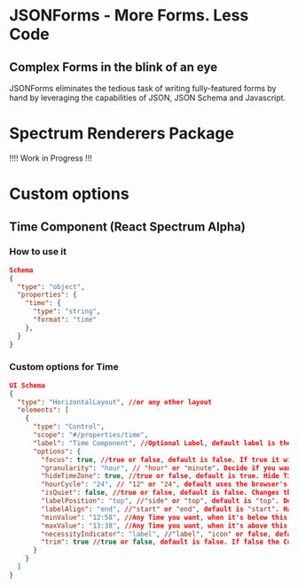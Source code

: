 # JSONForms - More Forms. Less Code

## Complex Forms in the blink of an eye

JSONForms eliminates the tedious task of writing fully-featured forms by hand by leveraging the capabilities of JSON, JSON Schema and Javascript.

# Spectrum Renderers Package

!!!! Work in Progress !!!

# Custom options

<!--
### Custom options for Grid Array Control and Table Array Control

 ```json
{
  "type": "Control",
  "scope": "#/properties/myArray",
  "options": {
    "addButtonPosition": "top", // "top" or "bottom"
    "addButtonLabel": "Add item", // optional custom label for Add button
    "addButtonLabelType": "tooltip", // "tooltip" or "inline"
    "table": true, // When true, uses @react-spectrum/table. When false, uses Grid component from React Spectrum (default: false)
    "spacing": [3, 1], // Numbers correspond to proportions of column widths (defaults to 1). Has effect only when table=false
  }
}
```

#### Custom options for Horizontal Layout

```json
{
  "type": "HorizontalLayout",
  "elements": [ ... ],
  "options": {
    "spacing": [3, 1], // numbers correspond to proportions of column widths (defaults to 1)
  }
}
``` -->

## Time Component (React Spectrum Alpha)

### How to use it

```json
Schema
{
  "type": "object",
  "properties": {
    "time": {
      "type": "string",
      "format": "time"
    },
  }
}
```

### Custom options for Time

```json
UI Schema
{
  "type": "HorizontalLayout", //or any other layout
  "elements": [
    {
      "type": "Control",
      "scope": "#/properties/time",
      "label": "Time Component", //Optional Label, default label is the property name, in this example it would be Time
      "options": {
        "focus": true, //true or false, default is false. If true it will be focused after it rendered.
        "granularity": "hour", // "hour" or "minute". Decide if you want only hours or hours and minutes.
        "hideTimeZone": true, //true or false, default is true. Hide Time Zone or not.
        "hourCycle": "24", // "12" or "24", default uses the browser's hour cycle. Decide if the User should use 12 or 24 hour format.
        "isQuiet": false, //true or false, default is false. Changes the appearance.
        "labelPosition": "top", //"side" or "top", default is "top". Decide where the Label should be.
        "labelAlign": "end", //"start" or "end", default is "start". Has effect only when labelPosition="top". Decide if the Label should be aligned to the start or end of the control.
        "minValue": "12:58", //Any Time you want, when it's below this value, a warning icon will be displayed
        "maxValue": "13:38", //Any Time you want, when it's above this value, a warning icon will be displayed
        "necessityIndicator": "label", //"label", "icon" or false, default is false. Decide if the necessity indicator should be displayed, icon = *, label = "required" or "optional" in the Browser Language.
        "trim": true //true or false, default is false. If false the Component uses 100% width.
      }
    }
  ]
}
```

